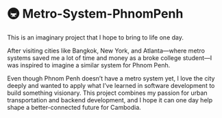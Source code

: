 # 🚇 Metro-System-PhnomPenh

This is an imaginary project that I hope to bring to life one day.

After visiting cities like Bangkok, New York, and Atlanta—where metro systems saved me a lot of time and money as a broke college student—I was inspired to imagine a similar system for Phnom Penh.

Even though Phnom Penh doesn’t have a metro system yet, I love the city deeply and wanted to apply what I’ve learned in software development to build something visionary. This project combines my passion for urban transportation and backend development, and I hope it can one day help shape a better-connected future for Cambodia.

